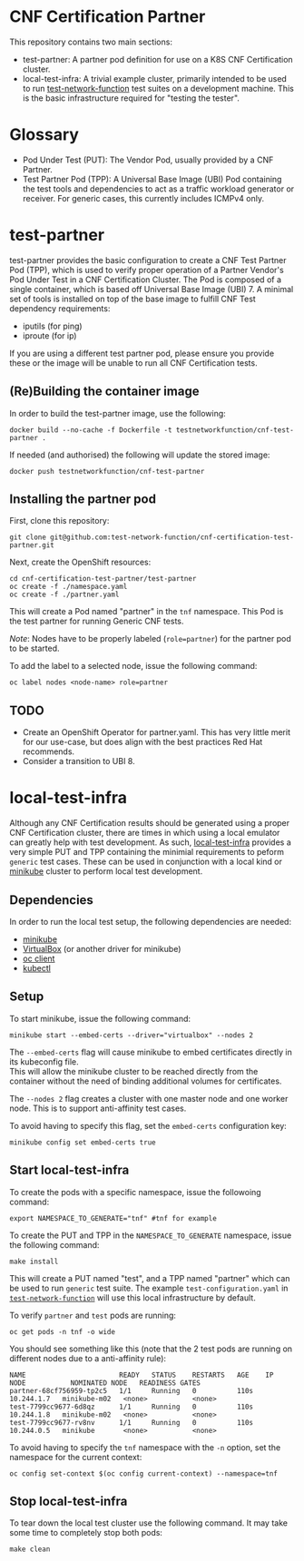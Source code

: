 # CNF Certification Partner

This repository contains two main sections:
* test-partner:  A partner pod definition for use on a K8S CNF Certification cluster.
* local-test-infra:  A trivial example cluster, primarily intended to be used to run
[test-network-function](https://github.com/test-network-function/test-network-function) test suites on a development machine.
This is the basic infrastructure required for "testing the tester".

# Glossary

* Pod Under Test (PUT): The Vendor Pod, usually provided by a CNF Partner.
* Test Partner Pod (TPP): A Universal Base Image (UBI) Pod containing the test tools and dependencies to act as a
traffic workload generator or receiver.  For generic cases, this currently includes ICMPv4 only.

# test-partner

test-partner provides the basic configuration to create a CNF Test Partner Pod (TPP), which is used to verify proper
operation of a Partner Vendor's Pod Under Test in a CNF Certification Cluster.  The Pod is composed of a single
container, which is based off Universal Base Image (UBI) 7.  A minimal set of tools is installed on top of the base
image to fulfill CNF Test dependency requirements:
* iputils (for ping)
* iproute (for ip)

If you are using a different test partner pod, please ensure you provide these or the image will be unable to run all CNF
Certification tests.

## (Re)Building the container image

In order to build the test-partner image, use the following:

```shell-script
docker build --no-cache -f Dockerfile -t testnetworkfunction/cnf-test-partner .
```

If needed (and authorised) the following will update the stored image:

```shell-script
docker push testnetworkfunction/cnf-test-partner
```

## Installing the partner pod

First, clone this repository:

```shell-script
git clone git@github.com:test-network-function/cnf-certification-test-partner.git
```

Next, create the OpenShift resources:

```shell-script
cd cnf-certification-test-partner/test-partner
oc create -f ./namespace.yaml
oc create -f ./partner.yaml
```

This will create a Pod named "partner" in the `tnf` namespace.  This Pod is the test partner for running Generic CNF
tests.

*Note*: Nodes have to be properly labeled (`role=partner`) for the partner pod to be started.

To add the label to a selected node, issue the following command: 
```shell-script:
oc label nodes <node-name> role=partner
```

## TODO

* Create an OpenShift Operator for partner.yaml.  This has very little merit for our use-case, but does align with the
  best practices Red Hat recommends.
* Consider a transition to UBI 8.

# local-test-infra

Although any CNF Certification results should be generated using a proper CNF Certification cluster, there are times
in which using a local emulator can greatly help with test development.  As such, [local-test-infra](./local-test-infra)
provides a very simple PUT and TPP containing the minimial requirements to peform `generic` test cases.
These can be used in conjunction with a local kind or [minikube](https://minikube.sigs.k8s.io/docs/) cluster to perform local test development.


## Dependencies

In order to run the local test setup, the following dependencies are needed:
* [minikube](https://minikube.sigs.k8s.io/docs/)
* [VirtualBox](https://www.virtualbox.org/) (or another driver for minikube)
* [oc client](https://docs.openshift.com/container-platform/3.6/cli_reference/get_started_cli.html#cli-linux)
* [kubectl](https://kubernetes.io/docs/tasks/tools/install-kubectl/)

## Setup

To start minikube, issue the following command:

```shell-script
minikube start --embed-certs --driver="virtualbox" --nodes 2
```

The `--embed-certs` flag will cause minikube to embed certificates directly in its kubeconfig file.  
This will allow the minikube cluster to be reached directly from the container without the need of binding additional volumes for certificates.

The `--nodes 2` flag creates a cluster with one master node and one worker node. This is to support anti-affinity test cases.

To avoid having to specify this flag, set the `embed-certs` configuration key:

```shell-script
minikube config set embed-certs true
```

## Start local-test-infra
To create the pods with a specific namespace, issue the followoing command:
```shell-script
export NAMESPACE_TO_GENERATE="tnf" #tnf for example
```

To create the PUT and TPP in the `NAMESPACE_TO_GENERATE` namespace, issue the following command:

```shell-script
make install
```

This will create a PUT named "test", and a TPP named "partner" which can be used to run `generic` test suite. The
example `test-configuration.yaml` in [`test-network-function`](https://github.com/test-network-function/test-network-function)
will use this local infrastructure by default.

To verify `partner` and `test`  pods are running: 

```shell-script
oc get pods -n tnf -o wide
```

You should see something like this (note that the 2 test pods are running on different nodes due to a anti-affinity rule):
```shell-script
NAME                       READY   STATUS    RESTARTS   AGE    IP           NODE           NOMINATED NODE   READINESS GATES
partner-68cf756959-tp2c5   1/1     Running   0          110s   10.244.1.7   minikube-m02   <none>           <none>
test-7799cc9677-6d8qz      1/1     Running   0          110s   10.244.1.8   minikube-m02   <none>           <none>
test-7799cc9677-rv8nv      1/1     Running   0          110s   10.244.0.5   minikube       <none>           <none>
```

To avoid having to specify the `tnf` namespace with the `-n` option, set the namespace for the current context:

```shell-script
oc config set-context $(oc config current-context) --namespace=tnf
```
## Stop local-test-infra

To tear down the local test cluster use the following command. It may take some time to completely stop both pods:

```shell-script
make clean
```